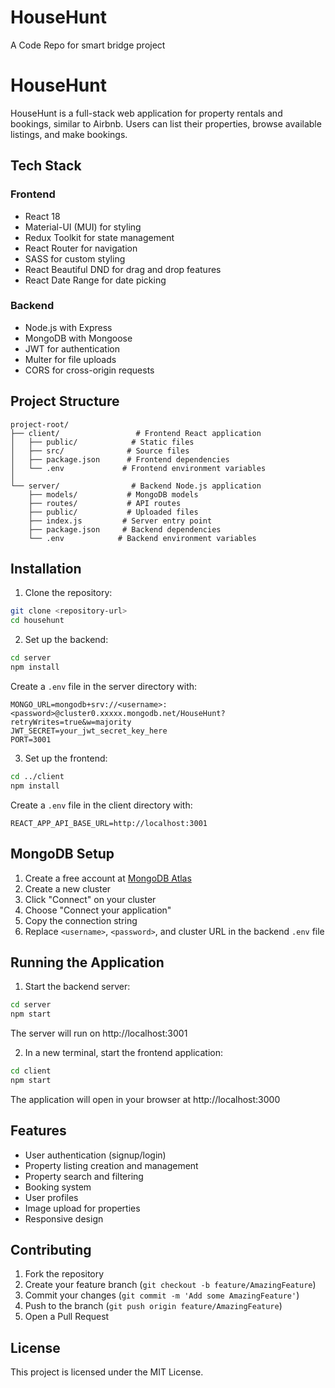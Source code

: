# HouseHunt 
A Code Repo for smart bridge project 

# HouseHunt

HouseHunt is a full-stack web application for property rentals and bookings, similar to Airbnb. Users can list their properties, browse available listings, and make bookings.

## Tech Stack

### Frontend

- React 18
- Material-UI (MUI) for styling
- Redux Toolkit for state management
- React Router for navigation
- SASS for custom styling
- React Beautiful DND for drag and drop features
- React Date Range for date picking

### Backend

- Node.js with Express
- MongoDB with Mongoose
- JWT for authentication
- Multer for file uploads
- CORS for cross-origin requests

## Project Structure

```
project-root/
├── client/                 # Frontend React application
│   ├── public/            # Static files
│   ├── src/              # Source files
│   ├── package.json      # Frontend dependencies
│   └── .env             # Frontend environment variables
│
└── server/                # Backend Node.js application
    ├── models/           # MongoDB models
    ├── routes/           # API routes
    ├── public/           # Uploaded files
    ├── index.js         # Server entry point
    ├── package.json     # Backend dependencies
    └── .env            # Backend environment variables
```

## Installation

1. Clone the repository:

```bash
git clone <repository-url>
cd househunt
```

2. Set up the backend:

```bash
cd server
npm install
```

Create a `.env` file in the server directory with:

```
MONGO_URL=mongodb+srv://<username>:<password>@cluster0.xxxxx.mongodb.net/HouseHunt?retryWrites=true&w=majority
JWT_SECRET=your_jwt_secret_key_here
PORT=3001
```

3. Set up the frontend:

```bash
cd ../client
npm install
```

Create a `.env` file in the client directory with:

```
REACT_APP_API_BASE_URL=http://localhost:3001
```

## MongoDB Setup

1. Create a free account at [MongoDB Atlas](https://www.mongodb.com/cloud/atlas/register)
2. Create a new cluster
3. Click "Connect" on your cluster
4. Choose "Connect your application"
5. Copy the connection string
6. Replace `<username>`, `<password>`, and cluster URL in the backend `.env` file

## Running the Application

1. Start the backend server:

```bash
cd server
npm start
```

The server will run on http://localhost:3001

2. In a new terminal, start the frontend application:

```bash
cd client
npm start
```

The application will open in your browser at http://localhost:3000

## Features

- User authentication (signup/login)
- Property listing creation and management
- Property search and filtering
- Booking system
- User profiles
- Image upload for properties
- Responsive design

## Contributing

1. Fork the repository
2. Create your feature branch (`git checkout -b feature/AmazingFeature`)
3. Commit your changes (`git commit -m 'Add some AmazingFeature'`)
4. Push to the branch (`git push origin feature/AmazingFeature`)
5. Open a Pull Request

## License

This project is licensed under the MIT License.
